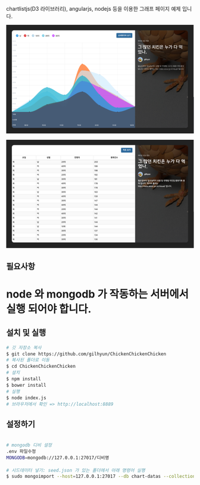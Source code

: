 chartlistjs(D3 라이브러리), angularjs, nodejs 등을 이용한 그래프 페이지 예제 입니다.

![screenshot](s-1.png)

![screenshot](s-2.png)


필요사항
---------------
# node 와 mongodb 가 작동하는 서버에서 실행 되어야 합니다.



설치 및 실행
---------------
```bash
# 깃 자장소 복사
$ git clone https://github.com/gilhyun/ChickenChickenChicken
# 복사된 폴더로 이동
$ cd ChickenChickenChicken
# 설치
$ npm install
$ bower install
# 실행
$ node index.js
# 브라우저에서 확인 => http://localhost:8889

```


설정하기
---------------
```bash

# mongodb 디비 설정
.env 파일수정
MONGODB=mongodb://127.0.0.1:27017/디비명

# 시드데이터 넣기: seed.json 가 있는 폴더에서 아래 명령어 실행
$ sudo mongoimport --host=127.0.0.1:27017 --db chart-datas --collection chickenDatas seed.json --jsonArray

```



